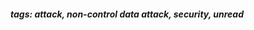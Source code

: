 <!-- Please prefix the notes with the date as in [22/12/2020] -->

##### tags: attack, non-control data attack, security, unread